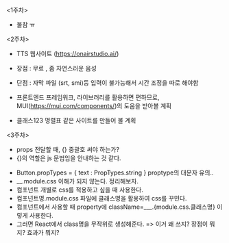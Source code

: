 <1주차>

- 불참 ㅠ

<2주차>

- TTS 웹사이트 (https://onairstudio.ai/)
- 장점 : 무료 , 좀 자연스러운 음성
- 단점 : 자막 파일 (srt, smi)등 입력이 불가능해서 시간 조정을 따로 해야함

- 프론트엔드 프레임워크, 라이브러리를 활용하면 편하므로, MUI(https://mui.com/components/)의 도움을 받아볼 계획
- 클래스123 명렬표 같은 사이트를 만들어 볼 계획

<3주차>

- props 전달할 때, {} 중괄호 써야 하는가?
- {}의 역할은 js 문법임을 안내하는 것 같다.
<!-- <Button text='hello' /> 도 가능하지만 , <Button text={"hello"} /> 도 문제 없이 작동한다.-->
- Button.propTypes = {
  text : PropTypes.string
  }
  proptype의 대문자 유의..
- \_\_.module.css 이해가 되지 않는다. 정리해보자.
- 컴포넌트 개별로 css를 적용하고 싶을 때 사용한다.
- 컴포넌트명.module.css 파일에 클래스명을 활용하여 css를 꾸민다.
- 컴포넌트에서 사용할 때 property에 className=\_\_\_.{module.css.클래스명} 이렇게 사용한다.
- 그러면 React에서 class명을 무작위로 생성해준다.
  => 이거 왜 쓰지? 장점이 뭐지? 효과가 뭐지?
